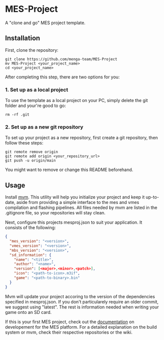 # MES-Project
A "clone and go" MES project template.

## Installation

First, clone the repository:
```shell
git clone https://github.com/menga-team/MES-Project   
mv MES-Project <your_project_name>
cd <your_project_name>
```

After completing this step, there are two options for you:

### 1. Set up as a local project

To use the template as a local project on your PC, simply delete the git folder and your're good to go:

```
rm -rf .git
```

### 2. Set up as a new git repository

To set up your project as a new repository, first create a git repository, then follow these steps:

```
git remote remove origin   
git remote add origin <your_repository_url>
git push -u origin/main
```

You might want to remove or change this README beforehand.

## Usage

Install [mvm](https://github.com/menga-team/mes-version-manager). This utility will help you initialize your project and keep it up-to-date, aside from
providing a simple interface to the mes and vmes compilation and flashing pipelines. All files needed by mvm are listed in the .gitignore file, so your
repositories will stay clean.

Next, configure this projects mesproj.json to suit your application. It consists of the following:

```json
{
  "mes_version": "<version>",
  "vmes_version": "<version>",
  "mbs_version": "<version>",
  "sd_information": {
    "name": "<title>",
    "author": "<name>",
    "version": [<major>,<minor>,<patch>],
    "icon": "<path-to-icon>.m3if",
    "game": "<path-to-binary>.bin"
  }
}
```

Mvm will update your project accoring to the version of the dependencies specified in mesproj.json.
If you don't particularely require an older commit, we suggest using "latest". The rest is information
needed when writing your game onto an SD card.

If this is your first MES project, check out the [documentation](https://github.com/menga-team/MES/wiki) on developement for the MES platform.
For a detailed explanation on the build system or mvm, check their respective repositories or the wiki.
